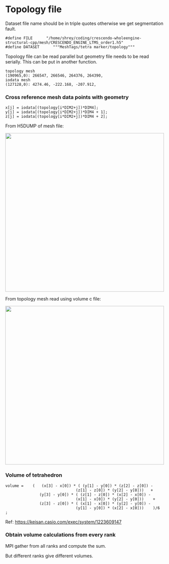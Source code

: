 # Topology file
Dataset file name should be in triple quotes otherwise we get segmentation fault. 
```
#define FILE      "/home/shrey/coding/crescendo-wholeengine-structural-cpp/mesh/CRESCENDO_ENGINE_LTMS_order1.h5"
#define DATASET      """MeshTags/tetra marker/topology""" 
```

Topology file can be read parallel but geometry file needs to be read serially. This can be put in another function.  

```
topology mesh 
(190965,0): 266547, 266546, 264376, 264390,
iodata mesh 
(127128,0): 4274.46, -222.168, -207.912,
```
   
### Cross reference mesh data points with geometry
```
x[j] = iodata[(topology[i*DIM2+j])*DIM4]; 
y[j] = iodata[(topology[i*DIM2+j])*DIM4 + 1]; 
z[j] = iodata[(topology[i*DIM2+j])*DIM4 + 2];
``` 
From H5DUMP of mesh file:  
<div>
<img src="imgs/iodatah5dump.png" width="500"/>
</div>

From topology mesh read using volume c file: 
<div>
<img src="imgs/topology_mesh.png" width="500"/>
</div>

            
### Volume of tetrahedron
 ```
 volume =    (   (x[3] - x[0]) * ( (y[1] - y[0]) * (z[2] - z[0]) -
                                (z[1] - z[0]) * (y[2] - y[0]))   + 
                (y[3] - y[0]) * ( (z[1] - z[0]) * (x[2] - x[0]) -
                                (x[1] - x[0]) * (y[2] - y[0]))    + 
                (z[3] - z[0]) * ( (x[1] - x[0]) * (y[2] - y[0]) -
                                (y[1] - y[0]) * (x[2] - x[0]))    )/6  ; 
```

Ref: https://keisan.casio.com/exec/system/1223609147

### Obtain volume calculations from every rank 
MPI gather from all ranks and compute the sum. 

But different ranks give different volumes. 


